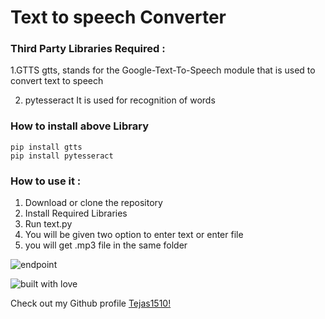 # Text to speech Converter

### Third Party Libraries Required :
1.GTTS
gtts, stands for the Google-Text-To-Speech module that is used to convert text to speech

2. pytesseract
It is used for recognition of words

### How to install above Library
```
pip install gtts
pip install pytesseract
```

### How to use it :
1. Download or clone the repository
2. Install Required Libraries
3. Run text.py
4. You will be given two option to enter text or enter file
5. you will get .mp3 file in the same folder


![endpoint](https://github.com/Tejas1510/hacking-tools-scripts/blob/text/Python/TextToSpeech/images/image1.png)


![built with love](https://forthebadge.com/images/badges/built-with-love.svg)

Check out my Github profile [Tejas1510!](https://github.com/Tejas1510)
